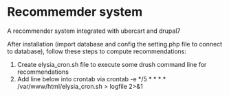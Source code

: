 # Recommemder system
A recommender system integrated with ubercart and drupal7

After installation (import database and config the setting.php file to connect to database), follow these steps to compute recommendations:

1. Create elysia_cron.sh file to execute some drush command line for recommendations
2. Add line below into crontab via crontab -e
*/5 * * * * /var/www/html/elysia_cron.sh > logfile 2>&1